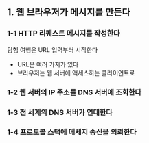 ## 1. 웹 브라우저가 메시지를 만든다

### 1-1 HTTP 리퀘스트 메시지를 작성한다
탐험 여행은 URL 입력부터 시작한다
- URL은 여러 가지가 있다
- 브라우저는 웹 서버에 액세스하는 클라이언트로

### 1-2 웹 서버의 IP 주소를 DNS 서버에 조회한다

### 1-3 전 세계의 DNS 서버가 연대한다

### 1-4 프로토콜 스택에 메세지 송신을 의뢰한다